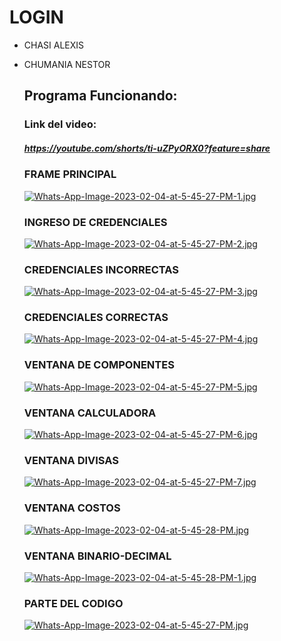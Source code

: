 # LOGIN
 + CHASI ALEXIS 
 + CHUMANIA NESTOR
 
   ## Programa Funcionando:
   
   ### Link del video:
   
   ##### https://youtube.com/shorts/ti-uZPyORX0?feature=share
   
   ### FRAME PRINCIPAL
   [![Whats-App-Image-2023-02-04-at-5-45-27-PM-1.jpg](https://i.postimg.cc/Cx1QL5MS/Whats-App-Image-2023-02-04-at-5-45-27-PM-1.jpg)](https://postimg.cc/gnCDgY6T)
   ### INGRESO DE CREDENCIALES 
   [![Whats-App-Image-2023-02-04-at-5-45-27-PM-2.jpg](https://i.postimg.cc/yY6fvxZc/Whats-App-Image-2023-02-04-at-5-45-27-PM-2.jpg)](https://postimg.cc/c6jMJsTL)
   ### CREDENCIALES INCORRECTAS
   [![Whats-App-Image-2023-02-04-at-5-45-27-PM-3.jpg](https://i.postimg.cc/RFrsRT7Z/Whats-App-Image-2023-02-04-at-5-45-27-PM-3.jpg)](https://postimg.cc/rdJNyxZB)
   ### CREDENCIALES CORRECTAS
   [![Whats-App-Image-2023-02-04-at-5-45-27-PM-4.jpg](https://i.postimg.cc/tRNS3WY9/Whats-App-Image-2023-02-04-at-5-45-27-PM-4.jpg)](https://postimg.cc/XXXk3ZfP)
   ### VENTANA DE COMPONENTES
   [![Whats-App-Image-2023-02-04-at-5-45-27-PM-5.jpg](https://i.postimg.cc/hvs2KWHX/Whats-App-Image-2023-02-04-at-5-45-27-PM-5.jpg)](https://postimg.cc/4HK61M4G)
   ### VENTANA CALCULADORA
   [![Whats-App-Image-2023-02-04-at-5-45-27-PM-6.jpg](https://i.postimg.cc/sxsnFD0F/Whats-App-Image-2023-02-04-at-5-45-27-PM-6.jpg)](https://postimg.cc/WFYmgjvS)
   ### VENTANA DIVISAS
   [![Whats-App-Image-2023-02-04-at-5-45-27-PM-7.jpg](https://i.postimg.cc/Y91XymRf/Whats-App-Image-2023-02-04-at-5-45-27-PM-7.jpg)](https://postimg.cc/k6gF2GkB)
   ### VENTANA COSTOS
   [![Whats-App-Image-2023-02-04-at-5-45-28-PM.jpg](https://i.postimg.cc/5Ncz2Rx0/Whats-App-Image-2023-02-04-at-5-45-28-PM.jpg)](https://postimg.cc/jCX28vn0)
    ### VENTANA BINARIO-DECIMAL
   [![Whats-App-Image-2023-02-04-at-5-45-28-PM-1.jpg](https://i.postimg.cc/25Hvjj6R/Whats-App-Image-2023-02-04-at-5-45-28-PM-1.jpg)](https://postimg.cc/PLwN2jY2)
   
   ### PARTE DEL CODIGO
   [![Whats-App-Image-2023-02-04-at-5-45-27-PM.jpg](https://i.postimg.cc/Bv3PBL8G/Whats-App-Image-2023-02-04-at-5-45-27-PM.jpg)](https://postimg.cc/sMn2V29n)
   
  
